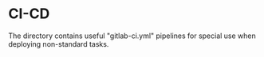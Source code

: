 # CI-CD
The directory contains useful "gitlab-ci.yml" pipelines for special use when deploying non-standard tasks.
